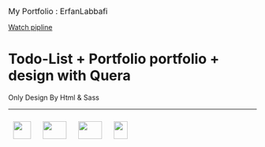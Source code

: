 <a style="font-size:16px; text-decoration:none;" href="https://erfanlab.github.io/ErfanLabbafi/"> My Portfolio : ErfanLabbafi
</a> </br>

<a href="https://erfanlab.github.io/Quera-Project/">Watch pipline</a>
<h1>
Todo-List + Portfolio  portfolio + design with Quera

</h1>

<p> Only Design By Html & Sass</p>
<hr style="margin-top:15px;">
<div>
<img style="margin:10px" width="36" height="36" src="https://static-00.iconduck.com/assets.00/file-type-html-icon-451x512-vzyw6pa7.png">
<img style="margin:10px" width="48" height="36"  src="https://static-00.iconduck.com/assets.00/file-type-light-json-icon-510x512-hjq8qfvb.png">
<img style="margin:10px" width="48" height="36" src="https://static-00.iconduck.com/assets.00/file-type-sass-icon-512x384-8hcyam61.png">
<img style="margin:10px" width="28" height="36" src="https://static-00.iconduck.com/assets.00/figma-icon-342x512-hiy4fg6k.png">
</div>
